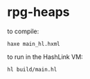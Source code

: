 # rpg-heaps

to compile:

```
haxe main_hl.hxml
```

to run in the HashLink VM:
```
hl build/main.hl
```
